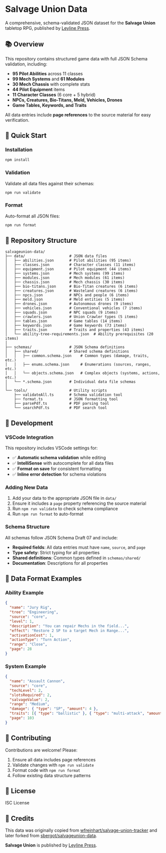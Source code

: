 # Salvage Union Data

A comprehensive, schema-validated JSON dataset for the **Salvage Union** tabletop RPG, published by [Leyline Press](https://leyline.press/).

## 📚 Overview

This repository contains structured game data with full JSON Schema validation, including:

- **95 Pilot Abilities** across 11 classes
- **99 Mech Systems** and **61 Modules**
- **30 Mech Chassis** with complete stats
- **44 Pilot Equipment** items
- **11 Character Classes** (6 core + 5 hybrid)
- **NPCs, Creatures, Bio-Titans, Meld, Vehicles, Drones**
- **Game Tables, Keywords, and Traits**

All data entries include **page references** to the source material for easy verification.

## 🚀 Quick Start

### Installation

```bash
npm install
```

### Validation

Validate all data files against their schemas:

```bash
npm run validate
```

### Format

Auto-format all JSON files:

```bash
npm run format
```

## 📁 Repository Structure

```
salvageunion-data/
├── data/                    # JSON data files
│   ├── abilities.json       # Pilot abilities (95 items)
│   ├── classes.json         # Character classes (11 items)
│   ├── equipment.json       # Pilot equipment (44 items)
│   ├── systems.json         # Mech systems (99 items)
│   ├── modules.json         # Mech modules (61 items)
│   ├── chassis.json         # Mech chassis (30 items)
│   ├── bio-titans.json      # Bio-Titan creatures (6 items)
│   ├── creatures.json       # Wasteland creatures (6 items)
│   ├── npcs.json            # NPCs and people (6 items)
│   ├── meld.json            # Meld entities (5 items)
│   ├── drones.json          # Autonomous drones (9 items)
│   ├── vehicles.json        # Conventional vehicles (7 items)
│   ├── squads.json          # NPC squads (9 items)
│   ├── crawlers.json        # Union Crawler types (5 items)
│   ├── tables.json          # Game tables (14 items)
│   ├── keywords.json        # Game keywords (73 items)
│   ├── traits.json          # Traits and properties (43 items)
│   └── ability-tree-requirements.json  # Ability prerequisites (20 items)
│
├── schemas/                 # JSON Schema definitions
│   ├── shared/              # Shared schema definitions
│   │   ├── common.schema.json    # Common types (damage, traits, etc.)
│   │   ├── enums.schema.json     # Enumerations (sources, ranges, etc.)
│   │   └── objects.schema.json   # Complex objects (systems, actions, etc.)
│   └── *.schema.json        # Individual data file schemas
│
└── tools/                   # Utility scripts
    ├── validateAll.ts       # Schema validation tool
    ├── format.ts            # JSON formatting tool
    ├── parsePdf.ts          # PDF parsing tool
    └── searchPdf.ts         # PDF search tool
```

## 🔧 Development

### VSCode Integration

This repository includes VSCode settings for:

- ✅ **Automatic schema validation** while editing
- ✅ **IntelliSense** with autocomplete for all data files
- ✅ **Format on save** for consistent formatting
- ✅ **Inline error detection** for schema violations

### Adding New Data

1. Add your data to the appropriate JSON file in `data/`
2. Ensure it includes a `page` property referencing the source material
3. Run `npm run validate` to check schema compliance
4. Run `npm run format` to auto-format

### Schema Structure

All schemas follow JSON Schema Draft 07 and include:

- **Required fields**: All data entries must have `name`, `source`, and `page`
- **Type safety**: Strict typing for all properties
- **Shared definitions**: Common types defined in `schemas/shared/`
- **Documentation**: Descriptions for all properties

## 📖 Data Format Examples

### Ability Example

```json
{
  "name": "Jury Rig",
  "tree": "Engineering",
  "source": "core",
  "level": 1,
  "description": "You can repair Mechs in the field...",
  "effect": "Restore 2 SP to a target Mech in Range...",
  "activationCost": 1,
  "actionType": "Turn Action",
  "range": "Close",
  "page": 28
}
```

### System Example

```json
{
  "name": "Assault Cannon",
  "source": "core",
  "techLevel": 2,
  "slotsRequired": 2,
  "salvageValue": 2,
  "range": "Medium",
  "damage": { "type": "SP", "amount": 4 },
  "traits": [{ "type": "ballistic" }, { "type": "multi-attack", "amount": 2 }],
  "page": 103
}
```

## 🤝 Contributing

Contributions are welcome! Please:

1. Ensure all data includes page references
2. Validate changes with `npm run validate`
3. Format code with `npm run format`
4. Follow existing data structure patterns

## 📜 License

ISC License

## 🙏 Credits

This data was originally copied from [wfreinhart/salvage-union-tracker](https://github.com/wfreinhart/salvage-union-tracker) and later forked from [sbergot/salvageunion-data](https://github.com/sbergot/salvageunion-data).

**Salvage Union** is published by [Leyline Press](https://leyline.press/).
